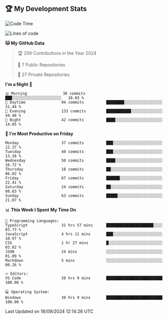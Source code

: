 ## 🏆 My Development Stats

<!--START_SECTION:waka-->
![Code Time](http://img.shields.io/badge/Code%20Time-405%20hrs%2024%20mins-blue)

![Lines of code](https://img.shields.io/badge/From%20Hello%20World%20I%27ve%20Written-128.0%20thousand%20lines%20of%20code-blue)

**🐱 My GitHub Data** 
 > 
> 🏆 259 Contributions in the Year 2024
 > 
> 📜 7 Public Repositories 
 > 
> 🔑 27 Private Repositories 
 > 
**I'm a Night 🦉** 

```text
🌞 Morning                30 commits          ███░░░░░░░░░░░░░░░░░░░░░░   10.03 % 
🌆 Daytime                94 commits          ████████░░░░░░░░░░░░░░░░░   31.44 % 
🌃 Evening                133 commits         ███████████░░░░░░░░░░░░░░   44.48 % 
🌙 Night                  42 commits          ████░░░░░░░░░░░░░░░░░░░░░   14.05 % 
```
📅 **I'm Most Productive on Friday** 

```text
Monday                   37 commits          ███░░░░░░░░░░░░░░░░░░░░░░   12.37 % 
Tuesday                  40 commits          ███░░░░░░░░░░░░░░░░░░░░░░   13.38 % 
Wednesday                50 commits          ████░░░░░░░░░░░░░░░░░░░░░   16.72 % 
Thursday                 18 commits          ██░░░░░░░░░░░░░░░░░░░░░░░   06.02 % 
Friday                   67 commits          ██████░░░░░░░░░░░░░░░░░░░   22.41 % 
Saturday                 24 commits          ██░░░░░░░░░░░░░░░░░░░░░░░   08.03 % 
Sunday                   63 commits          █████░░░░░░░░░░░░░░░░░░░░   21.07 % 
```


📊 **This Week I Spent My Time On** 

```text
💬 Programming Languages: 
TypeScript               31 hrs 57 mins      █████████████████████░░░░   83.73 % 
JavaScript               4 hrs 11 mins       ███░░░░░░░░░░░░░░░░░░░░░░   10.97 % 
CSS                      1 hr 27 mins        █░░░░░░░░░░░░░░░░░░░░░░░░   03.82 % 
JSON                     24 mins             ░░░░░░░░░░░░░░░░░░░░░░░░░   01.09 % 
Markdown                 5 mins              ░░░░░░░░░░░░░░░░░░░░░░░░░   00.26 % 

🔥 Editors: 
VS Code                  38 hrs 9 mins       █████████████████████████   100.00 % 

💻 Operating System: 
Windows                  38 hrs 9 mins       █████████████████████████   100.00 % 
```


 Last Updated on 18/09/2024 12:14:26 UTC
<!--END_SECTION:waka-->
